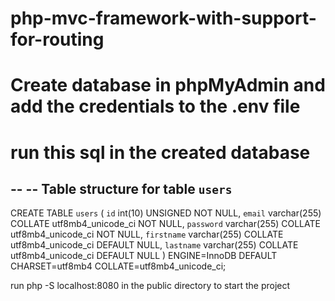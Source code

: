 # php-mvc-framework-with-support-for-routing

# Create database in phpMyAdmin and add the credentials to the .env file
# run this sql in the created database 
--
-- Table structure for table `users`
--

CREATE TABLE `users` (
  `id` int(10) UNSIGNED NOT NULL,
  `email` varchar(255) COLLATE utf8mb4_unicode_ci NOT NULL,
  `password` varchar(255) COLLATE utf8mb4_unicode_ci NOT NULL,
  `firstname` varchar(255) COLLATE utf8mb4_unicode_ci DEFAULT NULL,
  `lastname` varchar(255) COLLATE utf8mb4_unicode_ci DEFAULT NULL
) ENGINE=InnoDB DEFAULT CHARSET=utf8mb4 COLLATE=utf8mb4_unicode_ci;


run php -S localhost:8080 in the public directory to start the project

